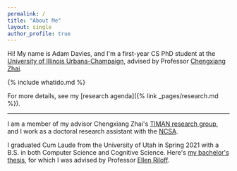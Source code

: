 ```yaml
---
permalink: /
title: "About Me"
layout: single
author_profile: true
---
```


Hi! My name is Adam Davies, and I'm a first-year CS PhD student at the [University of Illinois Urbana-Champaign](https://illinois.edu/), advised by Professor [Chengxiang Zhai](http://czhai.cs.illinois.edu/).

{% include whatido.md %}

For more details, see my [research agenda]({% link _pages/research.md %}).

---

I am a member of my advisor Chengxiang Zhai's [TIMAN research group](http://sifaka.cs.uiuc.edu/ir/index.html), and I work as a doctoral research assistant with the [NCSA](https://www.ncsa.illinois.edu/).

I graduated Cum Laude from the University of Utah in Spring 2021 with a B.S. in both Computer Science and Cognitive Science.
Here's [my bachelor's thesis](https://www.cs.utah.edu/docs/techreports/2021/PDF/UUCS-21-013.pdf), for which I was advised by Professor [Ellen Riloff](http://www.cs.utah.edu/~riloff/).
